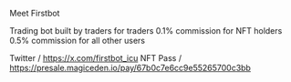 Meet Firstbot

Trading bot built by traders for traders
0.1% commission for NFT holders
0.5% commission for all other users

Twitter / https://x.com/firstbot_icu
NFT Pass / https://presale.magiceden.io/pay/67b0c7e6cc9e55265700c3bb
